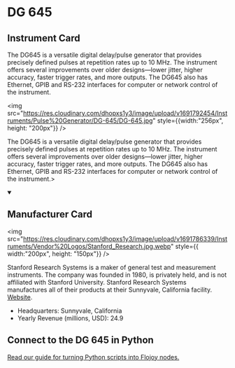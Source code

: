 
# DG 645

## Instrument Card

<div className="flex">

<div>

The DG645 is a versatile digital delay/pulse generator that provides precisely defined pulses at repetition rates up to 10 MHz. The instrument offers several improvements over older designs—lower jitter, higher accuracy, faster trigger rates, and more outputs. The DG645 also has Ethernet, GPIB and RS-232 interfaces for computer or network control of the instrument.

</div>

<img src="https://res.cloudinary.com/dhopxs1y3/image/upload/v1691792454/Instruments/Pulse%20Generator/DG-645/DG-645.jpg" style={{width:"256px", height: "200px"}} />

</div>

The DG645 is a versatile digital delay/pulse generator that provides precisely defined pulses at repetition rates up to 10 MHz. The instrument offers several improvements over older designs—lower jitter, higher accuracy, faster trigger rates, and more outputs. The DG645 also has Ethernet, GPIB and RS-232 interfaces for computer or network control of the instrument.>

<details open>
<summary><h2>Manufacturer Card</h2></summary>

<img src="https://res.cloudinary.com/dhopxs1y3/image/upload/v1691786339/Instruments/Vendor%20Logos/Stanford_Research.jpg.webp" style={{ width:"200px", height: "150px"}} />

Stanford Research Systems is a maker of general test and measurement instruments. The company was founded in 1980, is privately held, and is not affiliated with Stanford University. Stanford Research Systems manufactures all of their products at their Sunnyvale, California facility. <a href="https://www.thinksrs.com/index.html">Website</a>.

<ul>
  <li>Headquarters: Sunnyvale, California</li>
  <li>Yearly Revenue (millions, USD): 24.9</li>
</ul>
</details>

## Connect to the DG 645 in Python

[Read our guide for turning Python scripts into Flojoy nodes.](https://docs.flojoy.ai/custom-nodes/creating-custom-node/)



